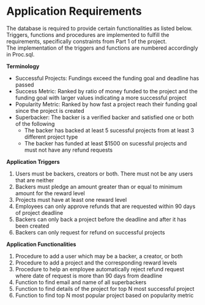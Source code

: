 Application Requirements
========================

The database is required to provide certain functionalities as listed below.\
Triggers, functions and procedures are implemented to fulfill the requirements, specifically constraints from Part 1 of the project.\
The implementation of the triggers and functions are numbered accordingly in Proc.sql.

**Terminology**
- Successful Projects: Fundings exceed the funding goal and deadline has passed
- Success Metric: Ranked by ratio of money funded to the project and the funding goal with larger values indicating a more successful project
- Popularity Metric: Ranked by how fast a project reach their funding goal since the project is created
- Superbacker: The backer is a verified backer and satisfied one or both of the following
    * The backer has backed at least 5 sucessful projects from at least 3 different project type 
    * The backer has funded at least $1500 on sucessful projects and must not have any refund requests

**Application Triggers**
1. Users must be backers, creators or both. There must not be any users that are neither
2. Backers must pledge an amount greater than or equal to minimum amount for the reward level
3. Projects must have at least one reward level
4. Employees can only approve refunds that are requested within 90 days of project deadline
5. Backers can only back a project before the deadline and after it has been created
6. Backers can only request for refund on successful projects

**Application Functionalities**
1. Procedure to add a user which may be a backer, a creator, or both
2. Procedure to add a project and the corresponding reward levels
3. Procedure to help an employee automatically reject refund request where date of request is more than 90 days from deadline
4. Function to find email and name of all superbackers
5. Function to find details of the project for top N most successful project
6. Function to find top N most popular project based on popularity metric
